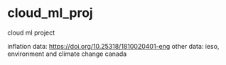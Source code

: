 # cloud_ml_proj
cloud ml project


inflation data: https://doi.org/10.25318/1810020401-eng
other data: ieso, environment and climate change canada